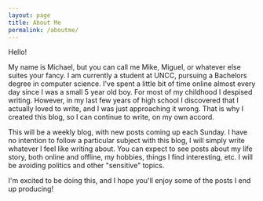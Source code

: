 ```yaml
---
layout: page
title: About Me
permalink: /aboutme/
---
```


Hello!

My name is Michael, but you can call me Mike, Miguel, or whatever else suites your fancy. I am currently a student at UNCC, pursuing a Bachelors degree in computer science. I've spent a little bit of time online almost every day since I was a small 5 year old boy. For most of my childhood I despised writing. However, in my last few years of high school I discovered that I actually loved to write, and I was just approaching it wrong. That is why I created this blog, so I can continue to write, on my own accord. 

This will be a weekly blog, with new posts coming up each Sunday. I have no intention to follow a particular subject with this blog, I will simply write whatever I feel like writing about. You can expect to see posts about my life story, both online and offline, my hobbies, things I find interesting, etc. I will be avoiding politics and other "sensitive" topics. 

I'm excited to be doing this, and I hope you'll enjoy some of the posts I end up producing! 